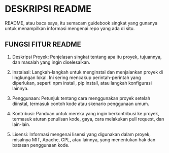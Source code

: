 # DESKRIPSI README
README, atau baca saya, itu semacam guidebook singkat yang gunanya untuk menampilkan informasi mengenai repo yang ada di situ.

## FUNGSI FITUR README
1. Deskripsi Proyek: Penjelasan singkat tentang apa itu proyek, tujuannya, dan masalah yang ingin diselesaikan.

2. Instalasi: Langkah-langkah untuk menginstal dan menjalankan proyek di lingkungan lokal. Ini sering mencakup perintah-perintah yang diperlukan, seperti npm install, pip install, atau langkah konfigurasi lainnya.

3. Penggunaan: Petunjuk tentang cara menggunakan proyek setelah diinstal, termasuk contoh kode atau skenario penggunaan umum.

4. Kontribusi: Panduan untuk mereka yang ingin berkontribusi ke proyek, termasuk aturan penulisan kode, gaya, cara melakukan pull request, dan lain-lain.

5. Lisensi: Informasi mengenai lisensi yang digunakan dalam proyek, misalnya MIT, Apache, GPL, atau lainnya, yang menentukan hak dan batasan penggunaan kode.